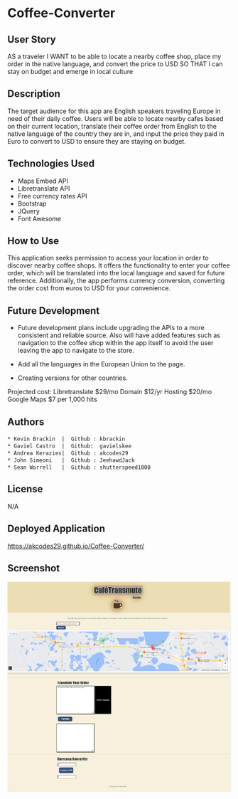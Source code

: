 # Coffee-Converter

## User Story 
AS a traveler I WANT to be able to locate a nearby coffee shop, place my order in the native language, and convert the price to USD SO THAT I can stay on budget and emerge in local culture 

## Description
The target audience for this app are English speakers traveling Europe in need of their daily coffee. Users will be able to locate nearby cafes based on their current location, translate their coffee order from English to the native language of the country they are in, and input the price they paid in Euro to convert to USD to ensure they are staying on budget.

## Technologies Used

- Maps Embed API
- Libretranslate API
- Free currency rates API
- Bootstrap
- JQuery
- Font Awesome

## How to Use

This application seeks permission to access your location in order to discover nearby coffee shops. It offers the functionality to enter your coffee order, which will be translated into the local language and saved for future reference. Additionally, the app performs currency conversion, converting the order cost from euros to USD for your convenience.

## Future Development

- Future development plans include upgrading the APIs to a more consistent and reliable source. Also will have added features such as navigation to the coffee shop within the app itself to avoid the user leaving the app to navigate to the store.

- Add all the languages in the European Union to the page.

- Creating versions for other countries.

Projected cost: 
Libretranslate $29/mo
Domain $12/yr
Hosting $20/mo
Google Maps $7 per 1,000 hits


## Authors

    * Kevin Brackin  |  Github : kbrackin
    * Gaviel Castro  |  Github:  gavielskee
    * Andrea Kerazies|  Github : akcodes29
    * John Simeoni   |  Github : JeehawdJack
    * Sean Worrell   |  Github : shutterspeed1000
    
## License

N/A

## Deployed Application

https://akcodes29.github.io/Coffee-Converter/

## Screenshot 

![screenshot of CafeTransmute webpage](assets/images/CafeTransmuteSS.png)
